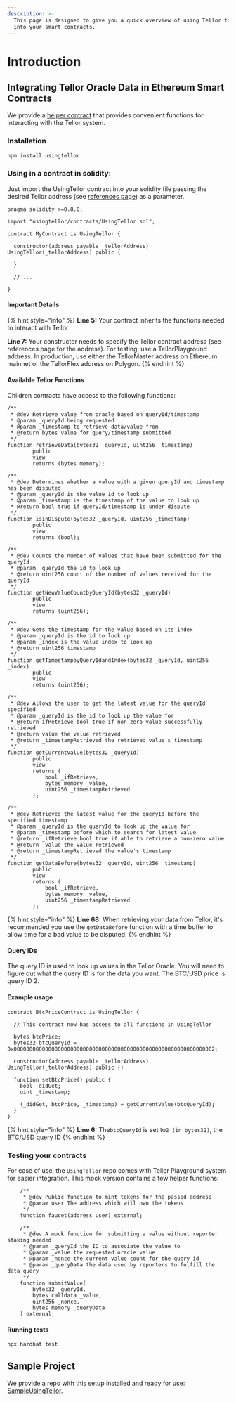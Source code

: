 ```yaml
---
description: >-
  This page is designed to give you a quick overview of using Tellor to get data
  into your smart contracts.
---
```


# Introduction

## Integrating Tellor Oracle Data in Ethereum Smart Contracts

We provide a [helper contract](https://github.com/tellor-io/usingtellor) that provides convenient functions for interacting with the Tellor system.

### Installation

```bash
npm install usingtellor
```

### Using in a contract in solidity:

Just import the UsingTellor contract into your solidity file passing the desired Tellor address (see [references page](reference/)) as a parameter.&#x20;

```solidity
pragma solidity >=0.8.0;

import "usingtellor/contracts/UsingTellor.sol";

contract MyContract is UsingTellor {

  constructor(address payable _tellorAddress) UsingTellor(_tellorAddress) public {

  }

  // ...

}
```

#### Important Details

{% hint style="info" %}
**Line 5:** Your contract inherits the functions needed to interact with Tellor

**Line 7:** Your constructor needs to specify the Tellor contract address (see references page for the address). For testing, use a TellorPlayground address. In production, use either the TellorMaster address on Ethereum mainnet or the TellorFlex address on Polygon.
{% endhint %}

#### Available Tellor Functions

Children contracts have access to the following functions:

```solidity
/**
 * @dev Retrieve value from oracle based on queryId/timestamp
 * @param _queryId being requested
 * @param _timestamp to retrieve data/value from
 * @return bytes value for query/timestamp submitted
 */
function retrieveData(bytes32 _queryId, uint256 _timestamp)
        public
        view
        returns (bytes memory);

/**
 * @dev Determines whether a value with a given queryId and timestamp has been disputed
 * @param _queryId is the value id to look up
 * @param _timestamp is the timestamp of the value to look up
 * @return bool true if queryId/timestamp is under dispute
 */
function isInDispute(bytes32 _queryId, uint256 _timestamp)
        public
        view
        returns (bool);

/**
 * @dev Counts the number of values that have been submitted for the queryId
 * @param _queryId the id to look up
 * @return uint256 count of the number of values received for the queryId
 */
function getNewValueCountbyQueryId(bytes32 _queryId)
        public
        view
        returns (uint256);

/**
 * @dev Gets the timestamp for the value based on its index
 * @param _queryId is the id to look up
 * @param _index is the value index to look up
 * @return uint256 timestamp
 */
function getTimestampbyQueryIdandIndex(bytes32 _queryId, uint256 _index)
        public
        view
        returns (uint256);

/**
 * @dev Allows the user to get the latest value for the queryId specified
 * @param _queryId is the id to look up the value for
 * @return ifRetrieve bool true if non-zero value successfully retrieved
 * @return value the value retrieved
 * @return _timestampRetrieved the retrieved value's timestamp
 */
function getCurrentValue(bytes32 _queryId)
        public
        view
        returns (
            bool _ifRetrieve,
            bytes memory _value,
            uint256 _timestampRetrieved
        );

/**
 * @dev Retrieves the latest value for the queryId before the specified timestamp
 * @param _queryId is the queryId to look up the value for
 * @param _timestamp before which to search for latest value
 * @return _ifRetrieve bool true if able to retrieve a non-zero value
 * @return _value the value retrieved
 * @return _timestampRetrieved the value's timestamp
 */
function getDataBefore(bytes32 _queryId, uint256 _timestamp)
        public
        view
        returns (
            bool _ifRetrieve,
            bytes memory _value,
            uint256 _timestampRetrieved
        );

```

{% hint style="info" %}
**Line 68:** When retrieving your data from Tellor, it's recommended you use the `getDataBefore` function with a time buffer to allow time for a bad value to be disputed.
{% endhint %}

#### Query IDs

The query ID is used to look up values in the Tellor Oracle. You will need to figure out what the query ID is for the data you want. The BTC/USD price is query ID 2.

#### Example usage

```solidity
contract BtcPriceContract is UsingTellor {

  // This contract now has access to all functions in UsingTellor

  bytes btcPrice;
  bytes32 btcQueryId = 0x0000000000000000000000000000000000000000000000000000000000000002;

  constructor(address payable _tellorAddress) UsingTellor(_tellorAddress) public {}

  function setBtcPrice() public {
    bool _didGet;
    uint _timestamp;

    (_didGet, btcPrice, _timestamp) = getCurrentValue(btcQueryId);
  }
}
```

{% hint style="info" %}
**Line 6:** The`btcQueryId` is set to`2 (in bytes32)`, the BTC/USD query ID
{% endhint %}

### Testing your contracts

For ease of use, the `UsingTellor` repo comes with Tellor Playground system for easier integration. This mock version contains a few helper functions:

```solidity
    /**
     * @dev Public function to mint tokens for the passed address
     * @param user The address which will own the tokens
     */
    function faucet(address user) external;

    /**
     * @dev A mock function for submitting a value without reporter staking needed
     * @param _queryId the ID to associate the value to
     * @param _value the requested oracle value
     * @param _nonce the current value count for the query id
     * @param _queryData the data used by reporters to fulfill the data query
     */
    function submitValue(
        bytes32 _queryId,
        bytes calldata _value,
        uint256 _nonce,
        bytes memory _queryData
    ) external;
```

#### Running tests

```bash
npx hardhat test
```

## Sample Project

We provide a repo with this setup installed and ready for use: [SampleUsingTellor](https://github.com/tellor-io/sampleUsingTellor).
